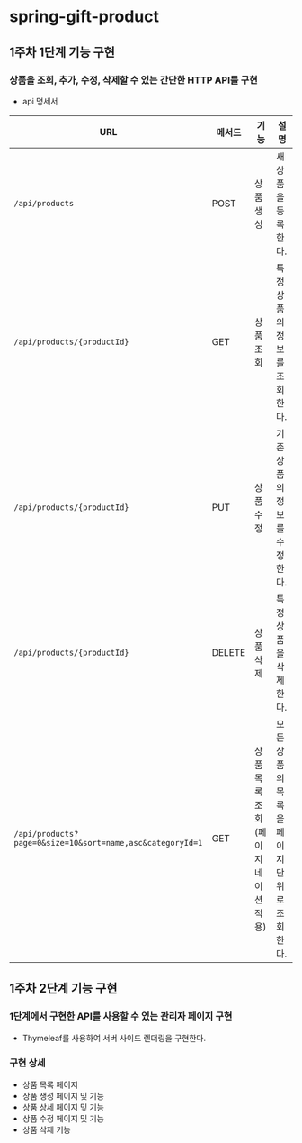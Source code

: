 # spring-gift-product

## 1주차 1단계 기능 구현

### 상품을 조회, 추가, 수정, 삭제할 수 있는 간단한 HTTP API를 구현

- api 명세서

| URL | 메서드 | 기능 | 설명 |
|-----|--------|------|------|
| `/api/products` | POST | 상품 생성 | 새 상품을 등록한다. |
| `/api/products/{productId}` | GET | 상품 조회 | 특정 상품의 정보를 조회한다. |
| `/api/products/{productId}` | PUT | 상품 수정 | 기존 상품의 정보를 수정한다. |
| `/api/products/{productId}` | DELETE | 상품 삭제 | 특정 상품을 삭제한다. |
| `/api/products?page=0&size=10&sort=name,asc&categoryId=1` | GET | 상품 목록 조회 (페이지네이션 적용) | 모든 상품의 목록을 페이지 단위로 조회한다. |

## 1주차 2단계 기능 구현

### 1단계에서 구현한 API를 사용할 수 있는 관리자 페이지 구현
- Thymeleaf를 사용하여 서버 사이드 렌더링을 구현한다.

### 구현 상세
- 상품 목록 페이지
- 상품 생성 페이지 및 기능
- 상품 상세 페이지 및 기능
- 상품 수정 페이지 및 기능
- 상품 삭제 기능